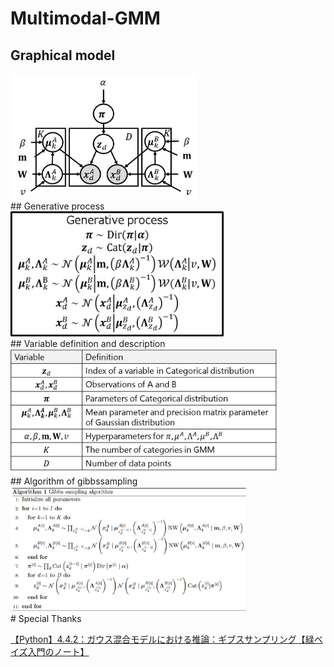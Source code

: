 # Multimodal-GMM

## Graphical model  

<div>
	<img src='/image/mgmm_model.png' height="200px">
</div>
## Generative process  

<div>
	<img src='/image/gen_process.png' height="200px">
</div>
## Variable definition and description  

<div>
	<img src='/image/define.png' height="200px">
</div>
## Algorithm of gibbssampling  

<div>
	<img src='/image/algorithm.png' height="200px">
</div>
# Special Thanks  

[【Python】4.4.2：ガウス混合モデルにおける推論：ギブスサンプリング【緑ベイズ入門のノート】](https://www.anarchive-beta.com/entry/2020/11/28/210948)
